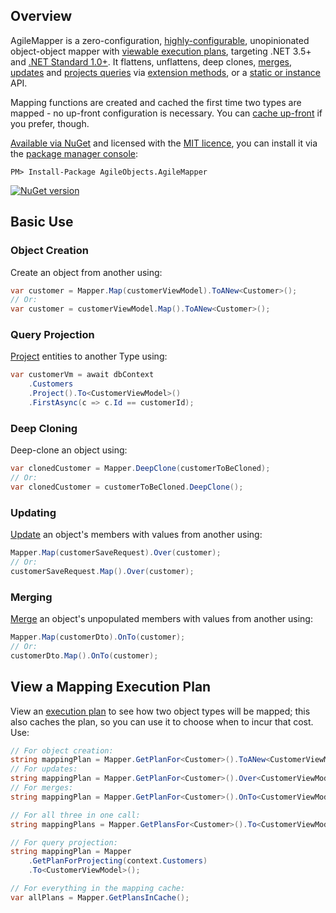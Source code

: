 ## Overview

AgileMapper is a zero-configuration, [highly-configurable](/configuration), unopinionated object-object mapper with [viewable execution plans](/Using-Execution-Plans), targeting .NET 3.5+ and [.NET Standard 1.0+](https://docs.microsoft.com/en-us/dotnet/articles/standard/library). It flattens, unflattens, deep clones, [merges](/Performing-Merges), [updates](/Performing-Updates) and [projects queries](/query-projection) via [extension methods](/Mapping-Extension-Methods), or a [static or instance](/Static-vs-Instance-Mappers) API.

Mapping functions are created and cached the first time two types are mapped - no up-front configuration is necessary. You can [cache up-front](/Using-Execution-Plans) if you prefer, though.

[Available via NuGet](https://www.nuget.org/packages/AgileObjects.AgileMapper) and licensed with the [MIT licence](https://github.com/agileobjects/AgileMapper/blob/master/LICENCE.md), you can install it via the [package manager console](https://docs.nuget.org/consume/package-manager-console):

```shell
PM> Install-Package AgileObjects.AgileMapper
```

[![NuGet version](https://badge.fury.io/nu/AgileObjects.AgileMapper.svg)](https://badge.fury.io/nu/AgileObjects.AgileMapper)

## Basic Use

### Object Creation

Create an object from another using:

```cs
var customer = Mapper.Map(customerViewModel).ToANew<Customer>();
// Or:
var customer = customerViewModel.Map().ToANew<Customer>();
```

### Query Projection

[Project](/query-projection) entities to another Type using:

```cs
var customerVm = await dbContext
    .Customers
    .Project().To<CustomerViewModel>()
    .FirstAsync(c => c.Id == customerId);
```

### Deep Cloning

Deep-clone an object using:

```cs
var clonedCustomer = Mapper.DeepClone(customerToBeCloned);
// Or:
var clonedCustomer = customerToBeCloned.DeepClone();
```

### Updating

[Update](/Performing-Updates) an object's members with values from another using:

```cs
Mapper.Map(customerSaveRequest).Over(customer);
// Or:
customerSaveRequest.Map().Over(customer);
```

### Merging

[Merge](/Performing-Merges) an object's unpopulated members with values from another using:

```cs
Mapper.Map(customerDto).OnTo(customer);
// Or:
customerDto.Map().OnTo(customer);
```

## View a Mapping Execution Plan

View an [execution plan](/Using-Execution-Plans) to see how two object types will be mapped; this also caches the plan, so you can use it to choose when to incur that cost. Use:

```cs
// For object creation:
string mappingPlan = Mapper.GetPlanFor<Customer>().ToANew<CustomerViewModel>();
// For updates:
string mappingPlan = Mapper.GetPlanFor<Customer>().Over<CustomerViewModel>();
// For merges:
string mappingPlan = Mapper.GetPlanFor<Customer>().OnTo<CustomerViewModel>();

// For all three in one call:
string mappingPlans = Mapper.GetPlansFor<Customer>().To<CustomerViewModel>();

// For query projection:
string mappingPlan = Mapper
    .GetPlanForProjecting(context.Customers)
    .To<CustomerViewModel>();

// For everything in the mapping cache:
var allPlans = Mapper.GetPlansInCache();
```
